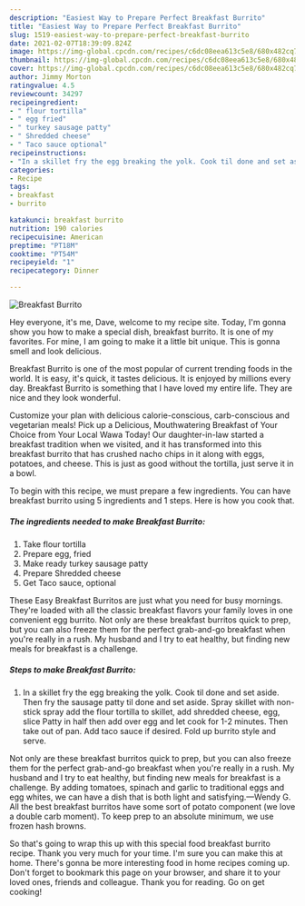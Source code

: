 ```yaml
---
description: "Easiest Way to Prepare Perfect Breakfast Burrito"
title: "Easiest Way to Prepare Perfect Breakfast Burrito"
slug: 1519-easiest-way-to-prepare-perfect-breakfast-burrito
date: 2021-02-07T18:39:09.824Z
image: https://img-global.cpcdn.com/recipes/c6dc08eea613c5e8/680x482cq70/breakfast-burrito-recipe-main-photo.jpg
thumbnail: https://img-global.cpcdn.com/recipes/c6dc08eea613c5e8/680x482cq70/breakfast-burrito-recipe-main-photo.jpg
cover: https://img-global.cpcdn.com/recipes/c6dc08eea613c5e8/680x482cq70/breakfast-burrito-recipe-main-photo.jpg
author: Jimmy Morton
ratingvalue: 4.5
reviewcount: 34297
recipeingredient:
- " flour tortilla"
- " egg fried"
- " turkey sausage patty"
- " Shredded cheese"
- " Taco sauce optional"
recipeinstructions:
- "In a skillet fry the egg breaking the yolk. Cook til done and set aside. Then fry the sausage patty til done and set aside. Spray skillet with non-stick spray add the flour tortilla to skillet, add shredded cheese, egg, slice Patty in half then add over egg and let cook for 1-2 minutes. Then take out of pan. Add taco sauce if desired. Fold up burrito style and serve."
categories:
- Recipe
tags:
- breakfast
- burrito

katakunci: breakfast burrito 
nutrition: 190 calories
recipecuisine: American
preptime: "PT18M"
cooktime: "PT54M"
recipeyield: "1"
recipecategory: Dinner

---
```



![Breakfast Burrito](https://img-global.cpcdn.com/recipes/c6dc08eea613c5e8/680x482cq70/breakfast-burrito-recipe-main-photo.jpg)

Hey everyone, it's me, Dave, welcome to my recipe site. Today, I'm gonna show you how to make a special dish, breakfast burrito. It is one of my favorites. For mine, I am going to make it a little bit unique. This is gonna smell and look delicious.

Breakfast Burrito is one of the most popular of current trending foods in the world. It is easy, it's quick, it tastes delicious. It is enjoyed by millions every day. Breakfast Burrito is something that I have loved my entire life. They are nice and they look wonderful.

Customize your plan with delicious calorie-conscious, carb-conscious and vegetarian meals! Pick up a Delicious, Mouthwatering Breakfast of Your Choice from Your Local Wawa Today! Our daughter-in-law started a breakfast tradition when we visited, and it has transformed into this breakfast burrito that has crushed nacho chips in it along with eggs, potatoes, and cheese. This is just as good without the tortilla, just serve it in a bowl.


To begin with this recipe, we must prepare a few ingredients. You can have breakfast burrito using 5 ingredients and 1 steps. Here is how you cook that.

<!--inarticleads1-->

##### The ingredients needed to make Breakfast Burrito:

1. Take  flour tortilla
1. Prepare  egg, fried
1. Make ready  turkey sausage patty
1. Prepare  Shredded cheese
1. Get  Taco sauce, optional


These Easy Breakfast Burritos are just what you need for busy mornings. They&#39;re loaded with all the classic breakfast flavors your family loves in one convenient egg burrito. Not only are these breakfast burritos quick to prep, but you can also freeze them for the perfect grab-and-go breakfast when you&#39;re really in a rush. My husband and I try to eat healthy, but finding new meals for breakfast is a challenge. 

<!--inarticleads2-->

##### Steps to make Breakfast Burrito:

1. In a skillet fry the egg breaking the yolk. Cook til done and set aside. Then fry the sausage patty til done and set aside. Spray skillet with non-stick spray add the flour tortilla to skillet, add shredded cheese, egg, slice Patty in half then add over egg and let cook for 1-2 minutes. Then take out of pan. Add taco sauce if desired. Fold up burrito style and serve.


Not only are these breakfast burritos quick to prep, but you can also freeze them for the perfect grab-and-go breakfast when you&#39;re really in a rush. My husband and I try to eat healthy, but finding new meals for breakfast is a challenge. By adding tomatoes, spinach and garlic to traditional eggs and egg whites, we can have a dish that is both light and satisfying.—Wendy G. All the best breakfast burritos have some sort of potato component (we love a double carb moment). To keep prep to an absolute minimum, we use frozen hash browns. 

So that's going to wrap this up with this special food breakfast burrito recipe. Thank you very much for your time. I'm sure you can make this at home. There's gonna be more interesting food in home recipes coming up. Don't forget to bookmark this page on your browser, and share it to your loved ones, friends and colleague. Thank you for reading. Go on get cooking!
